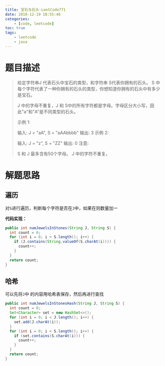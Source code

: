 ```yaml
---
title: 宝石与石头-LeetCode771
date: 2018-12-19 18:55:48
categories: 
	- [code, leetcode]
toc: true
tags: 
	- leetcode
	- java
---
```


# 题目描述

> 给定字符串J 代表石头中宝石的类型，和字符串 S代表你拥有的石头。 S 中每个字符代表了一种你拥有的石头的类型，你想知道你拥有的石头中有多少是宝石。
>
> J 中的字母不重复，J 和 S中的所有字符都是字母。字母区分大小写，因此"a"和"A"是不同类型的石头。
>
> 示例 1:
>
> 输入: J = "aA", S = "aAAbbbb"
> 输出: 3
> 示例 2:
>
> 输入: J = "z", S = "ZZ"
> 输出: 0
> 注意:
>
> S 和 J 最多含有50个字母。
>  J 中的字符不重复。

<!--more-->

# 解题思路

## 遍历

对`S`进行遍历，判断每个字符是否在`J`中，如果在则数量加一

**代码实现：**

```java
public int numJewelsInStones(String J, String S) {
  int count = 0;
  for (int i = 0; i < S.length(); i++) {
    if (J.contains(String.valueOf(S.charAt(i)))) {
      count++;
    }
  }
  return count;
}
```

## 哈希

可以先将`J`中 的内容用哈希表保存，然后再进行查找

```java
public int numJewelsInStonesHash(String J, String S) {
  int count = 0;
  Set<Character> set = new HashSet<>();
  for (int i = 0; i < J.length(); i++) {
    set.add(J.charAt(i));
  }
  for (int i = 0; i < S.length(); i++) {
    if (set.contains(S.charAt(i))) {
      count++;
    }
  }
  return count;
}
```

